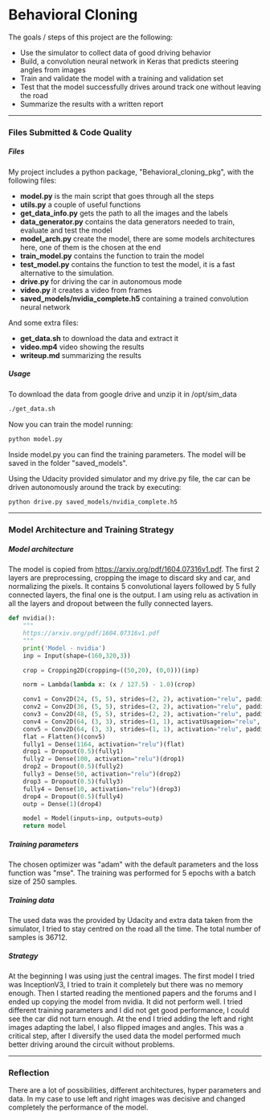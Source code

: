 # **Behavioral Cloning**


The goals / steps of this project are the following:
* Use the simulator to collect data of good driving behavior
* Build, a convolution neural network in Keras that predicts steering angles from images
* Train and validate the model with a training and validation set
* Test that the model successfully drives around track one without leaving the road
* Summarize the results with a written report

---
### Files Submitted & Code Quality

##### Files

My project includes a python package, "Behavioral_cloning_pkg", with the following files:
* **model.py** is the main script that goes through all the steps
* **utils.py** a couple of useful functions
* **get_data_info.py** gets the path to all the images and the labels
* **data_generator.py** contains the data generators needed to train, evaluate and test the model
* **model_arch.py** create the model, there are some models architectures here, one of them is the chosen at the end
* **train_model.py** contains the function to train the model
* **test_model.py** contains the function to test the model, it is a fast alternative to the simulation.
* **drive.py** for driving the car in autonomous mode
* **video.py** it creates a video from frames
* **saved_models/nvidia_complete.h5** containing a trained convolution neural network

And some extra files:
* **get_data.sh** to download the data and extract it
* **video.mp4** video showing the results
* **writeup.md** summarizing the results

##### Usage
To download the data from google drive and unzip it in /opt/sim_data
```sh
./get_data.sh
```

Now you can train the model running:
```sh
python model.py
```
Inside model.py you can find the training parameters. The model will be saved in the folder "saved_models".


Using the Udacity provided simulator and my drive.py file, the car can be driven autonomously around the track by executing:
```sh
python drive.py saved_models/nvidia_complete.h5
```

---
### Model Architecture and Training Strategy

##### Model architecture
The model is copied from https://arxiv.org/pdf/1604.07316v1.pdf. The first 2 layers are preprocessing, cropping the image to discard sky and car, and normalizing the pixels. It contains 5 convolutional layers followed by 5 fully connected layers, the final one is the output. I am using relu as activation in all the layers and dropout between the fully connected layers.

```python
def nvidia():
    """
    https://arxiv.org/pdf/1604.07316v1.pdf
    """
    print('Model - nvidia')
    inp = Input(shape=(160,320,3))

    crop = Cropping2D(cropping=((50,20), (0,0)))(inp)

    norm = Lambda(lambda x: (x / 127.5) - 1.0)(crop)

    conv1 = Conv2D(24, (5, 5), strides=(2, 2), activation="relu", padding="valid")(norm)
    conv2 = Conv2D(36, (5, 5), strides=(2, 2), activation="relu", padding="valid")(conv1)
    conv3 = Conv2D(48, (5, 5), strides=(2, 2), activation="relu", padding="valid")(conv2)
    conv4 = Conv2D(64, (3, 3), strides=(1, 1), activatUsageion="relu", padding="valid")(conv3)
    conv5 = Conv2D(64, (3, 3), strides=(1, 1), activation="relu", padding="valid")(conv4)
    flat = Flatten()(conv5)
    fully1 = Dense(1164, activation="relu")(flat)
    drop1 = Dropout(0.5)(fully1)
    fully2 = Dense(100, activation="relu")(drop1)
    drop2 = Dropout(0.5)(fully2)
    fully3 = Dense(50, activation="relu")(drop2)
    drop3 = Dropout(0.5)(fully3)
    fully4 = Dense(10, activation="relu")(drop3)
    drop4 = Dropout(0.5)(fully4)
    outp = Dense(1)(drop4)

    model = Model(inputs=inp, outputs=outp)
    return model
```

##### Training parameters
The chosen optimizer was "adam" with the default parameters and the loss function was "mse". The training was performed for 5 epochs with a batch size of 250 samples.

##### Training data
The used data was the provided by Udacity and extra data taken from the simulator, I tried to stay centred on the road all the time. The total number of samples is 36712.

##### Strategy
At the beginning I was using just the central images.
The first model I tried was InceptionV3, I tried to train it completely but there was no memory enough. Then I started reading the mentioned papers and the forums and I ended up copying the model from nvidia.
It did not perform well. I tried different training parameters and I did not get good performance, I could see the car did not turn enough.
At the end I tried adding the left and right images adapting the label, I also flipped images and angles. This was a critical step, after I diversify the used data the model performed much better driving around the circuit without problems.

---
### Reflection

There are a lot of possibilities, different architectures, hyper parameters and data. In my case to use left and right images was decisive and changed completely the performance of the model.
